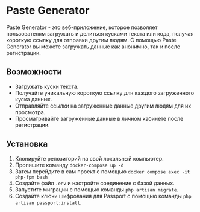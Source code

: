 # Paste Generator

Paste Generator - это веб-приложение, которое позволяет пользователям загружать и делиться кусками текста или кода, получая короткую ссылку для отправки другим людям. С помощью Paste Generator вы можете загружать данные как анонимно, так и после регистрации.
## Возможности

- Загружать куски текста.
- Получайте уникальную короткую ссылку для каждого загруженного куска данных.
- Отправляйте ссылки на загруженные данные другим людям для их просмотра.
- Просматривайте загруженные данные в личном кабинете после регистрации.
## Установка

1. Клонируйте репозиторий на свой локальный компьютер.
2. Пропишите команду `docker-compose up -d`
3. Затем перейдите в сам проект с помощью `docker compose exec -it  php-fpm bash`
4. Создайте файл `.env`  и настройте соединение с базой данных.
5. Запустите миграции с помощью команды `php artisan migrate`.
6. Создайте ключи шифрования для Passport с помощью команды `php artisan passport:install`.